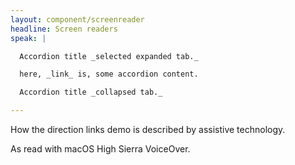 ```yaml
---
layout: component/screenreader
headline: Screen readers
speak: |

  Accordion title _selected expanded tab._

  here, _link_ is, some accordion content.

  Accordion title _collapsed tab._

---
```



How the direction links demo is described by assistive technology.

As read with macOS High Sierra VoiceOver.
